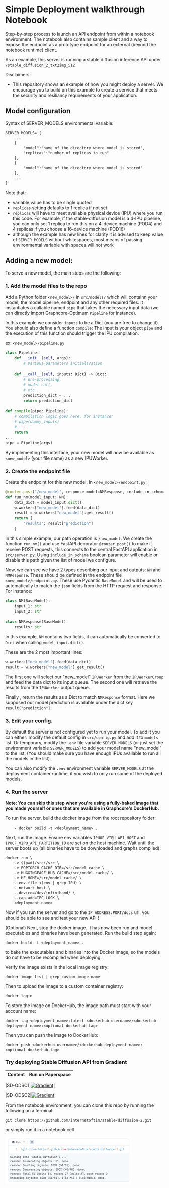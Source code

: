 <!-- Copyright (c) 2022 Graphcore Ltd. All rights reserved. -->

# Simple Deployment walkthrough Notebook 

Step-by-step process to launch an API endpoint from within a notebook environment. The notebook also contains sample client and a way to expose the endpoint as a prototype endpoint for an external (beyond the notebook runtime) client.

As an example, this server is running a stable diffusion inference API under `/stable_diffusion_2_txt2img_512`

Disclaimers:
-   This repository shows an example of how you might deploy a server. We encourage you to build on this example to create a service that meets the security and resiliancy requirements of your application.


## Model configuration
Syntax of SERVER_MODELS environmental variable:
```
SERVER_MODELS='[
    ...
    {
        "model":"name of the directory where model is stored",
        "replicas":"number of replicas to run"
    },
    {
        "model":"name of the directory where model is stored"
    },
    ...
]'
```
Note that:
 - variable value has to be single quoted
 - `replicas` setting defaults to 1 replica if not set
 - `replicas` will have to meet available physical device (IPU) where you run this code. For example, if the stable-diffusion model is a 4-IPU pipeline, you can only set 1 replica to run this on a 4-device machine (POD4) and 4 replicas if you choose a 16-device machine (POD16)
 - although the example has new lines for clarity it is advised to keep value of `SERVER_MODELS` without whitespaces, most means of passing environmental variable with spaces will not work

## Adding a new model:

To serve a new model, the main steps are the following:

### 1. Add the model files to the repo
Add a Python folder `<new_model>/` in `src/models/` which will containn your model, the model pipeline, endpoint and any other required files. It instantiates a callable named `pipe` that takes the necessary input data (we can directly import Graphcore-Optimum `Pipeline` for instance).

In this example we consider `inputs` to be a Dict (you are free to change it).
You should also define a function `compile`: The input is your object `pipe` and the execution of this function should trigger the IPU compilation.

ex: `<new_model>/pipeline.py`

```python
class Pipeline:
    def __init__(self, args):
        # Various parameters initialisation

    def __call__(self, inputs: Dict) -> Dict:
        # pre-processing,
        # model call,
        # etc ..
        prediction_dict = ...
        return prediction_dict

def compile(pipe: Pipeline):
    # compilation logic goes here, for instance:
    # pipe(dummy_inputs)
    # ...
    return
...
pipe = Pipeline(args)
```
By implementing this interface, your new model will now be available as `<new_model>` (your file name) as a new IPUWorker.

### 2. Create the endpoint file
Create the endpoint for this new model. In `<new_model>/endpoint.py`:

```python
@router.post("/new_model", response_model=NMResponse, include_in_schema = "new_model" in models)
def run_nm(model_input: NM):
    data_dict = model_input.dict()
    w.workers["new_model"].feed(data_dict)
    result = w.workers["new_model"].get_result()
    return {
        "results": result["prediction"]
    }
```
In this simple example, our path operation is `/new_model`. We create the function `run_nm()` and use FastAPI decorator
`@router.post()` to make it receive POST requests, this connects to the central FastAPI application in `src/server.py`. Using `include_in_schema` boolean parameter will enable or disable this path given the list of model we configure.

Now, we can see we have 2 types describing our input and outputs: `NM` and `NMResponse`. These should be defined in the endpoint file `<new_model>/endpoint.py`. These use Pydantic `BaseModel` and will be used to automatically to match the `json` fields from the HTTP request and response. For instance:

```python
class NM(BaseModel):
    input_1: str
    input_2: str

class NMResponse(BaseModel):
    results: str
```
In this example, `NM` contains two fields, it can automatically be converted to `Dict` when calling `model_input.dict()`.

These are the 2 most important lines:
```python
w.workers["new_model"].feed(data_dict)
result = w.workers["new_model"].get_result()
```
The first one will select our "new_model" `IPUWorker` from the `IPUWorkerGroup` and feed the data dict to its input queue.
The second one will retrieve the results from the `IPUWorker` output queue.

Finally , return the results as a Dict to match `NMResponse` format.
Here we supposed our model prediction is available under the dict key `result["prediction"]`.

### 3. Edit your config.

By default the server is not configured yet to run your model.
To add it you can either: modify the default config in `src/config.py` and add it to `models` list.
Or temporary, modify the `.env` file variable `SERVER_MODELS` (or just set the environment variable `SERVER_MODELS`) to add your model name "new_model" to the list. (You should make sure you have enough IPUs available to run all the models in the list).

You can also modify the `.env` environment variable `SERVER_MODELS` at the deployment container runtime, if you wish to only run some of the deployed models.

### 4. Run the server
**Note: You can skip this step when you're using a fully-baked image that you made yourself or ones that are available in Graphcore's DockerHub.**

To run the server, build the docker image from the root repository folder:
```
    - docker build -t <deployment_name> .
```
Next, run the image. Ensure env variables `IPUOF_VIPU_API_HOST` and `IPUOF_VIPU_API_PARTITION_ID` are set on the host machine. Wait until the server boots up (all binaries have to be downloaded and graphs compiled):
```
docker run \
    -v $(pwd)/src:/src \
    -e POPTORCH_CACHE_DIR=/src/model_cache \
    -e HUGGINGFACE_HUB_CACHE=/src/model_cache/ \
    -e HF_HOME=/src/model_cache/ \
    --env-file <(env | grep IPU) \
    --network host \
    --device=/dev/infiniband/ \
    --cap-add=IPC_LOCK \
    <deployment-name>
```

Now if you run the server and go to the `IP_ADDRESS:PORT/docs` url, you should be able to see and test your new API !

(Optional) Next, stop the docker image. It has now been run and model executables and binaries have been generated. Run the build step again:
```
docker build -t <deployment_name> .
```
to bake the executables and binaries into the Docker image, so the models do not have to be recompiled when deploying.

Verify the image exists in the local image registry:
```
docker image list | grep custom-image-name
```

Then to upload the image to a custom container registry:
```
docker login
```
To store the image on DockerHub, the image path must start with your account name:
```
docker tag <deployment_name>:latest <dockerhub-username>/<dockerhub-deployment-name>:<optional-dockerhub-tag>
```
Then you can push the image to DockerHub:
```
docker push <dockerhub-username>/<dockerhub-deployment-name>:<optional-dockerhub-tag>
```


### Try deploying Stable Diffusion API from Gradient

| Content | Run on Paperspace |
|---------|-------------------|

|SD-ODSC1|[![Gradient](https://assets.paperspace.io/img/gradient-badge.svg)](https://console.paperspace.com/github/graphcore/Gradient-HuggingFace?machine=Free-IPU-POD4&container=graphcore/pytorch-jupyter%3A3.2.1-ubuntu-20.04-20230531&file=stable-diffusion%2Ftext_to_image.ipynb)|

|SD-ODSC2|[![Gradient](https://assets.paperspace.io/img/gradient-badge.svg)](https://console.paperspace.com/github/internetoftim/stable-diffusion-2?machine=Free-IPU-POD4&container=graphcore/pytorch-jupyter%3A3.2.1-ubuntu-20.04-20230531&file=notebook%2Flocal-test-and-deploy.ipynb)|

From the notebook environment, you can clone this repo by running the following on a terminal:

```console
git clone https://github.com/internetoftim/stable-diffusion-2.git
```

or simply run it in a notebook cell
<!-- ![alt text](notebook-clone.png "Clone") -->

<img src="notebook-clone.png" alt= “” width="400" height="150">



<!-- https://console.paperspace.com/github/graphcore/Gradient-HuggingFace?machine=Free-IPU-POD4&container=graphcore/pytorch-jupyter%3A3.2.1-ubuntu-20.04-20230531&file=stable-diffusion%2Ftext_to_image.ipynb -->

